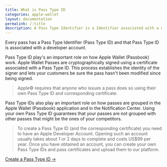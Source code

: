 ```yaml
---
title: What is Pass Type ID
categories: apple-wallet
layout: documentation
permalink: /:title
description: A Pass Type Identifier is a Identifier associated with a developer account. A Pass Type ID as one or more certificates associated.
---
```


Every pass has a Pass Type Identifier (Pass Type ID) and that Pass Type ID is associated with a developer account.

Pass Type ID play's an important role on how Apple Wallet (Passbook) work. Apple Wallet Passes are cryptographically signed using a certificate associated with a Pass Type ID. This process establishes the identity of the signer and lets your customers be sure the pass hasn't been modified since being signed.

> Apple&copy; requires that anyone who issues a pass does so using their own Pass Type ID and corresponding certificate.

Pass Type IDs also play an important role on how passes are grouped in the Apple Wallet (Passbook) application and in the Notification Center. Using your own Pass Type ID guarantees that your passes are not grouped with other passes that might be the ones of your competitors.

> To create a Pass Type ID (and the corresponding certificate) you need to have an Apple Developer Account. Opening such an account usually takes about 1 or 2 days to complete and costs US$99 per year. Once you have obtained an account, you can create your own Pass Type IDs and pass certificates and upload them to our platform.

<a href="/creating-pass-type-id" class="btn-next">Create a Pass Type ID &#8594;</a>
